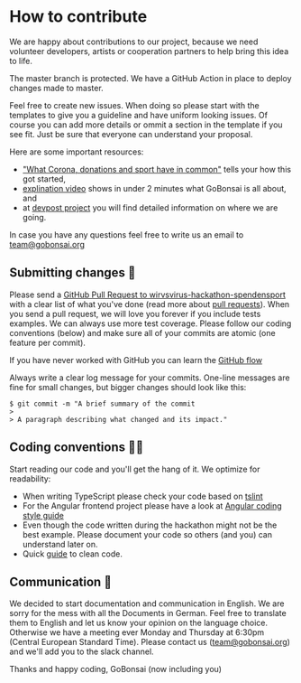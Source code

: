 # How to contribute

We are happy about contributions to our project, because we need volunteer developers, artists or cooperation partners to help bring this idea to life.

The master branch is protected. We have a GitHub Action in place to deploy changes made to master.

Feel free to create new issues. When doing so please start with the templates to give you a guideline and have uniform looking issues. Of course you can add more details or ommit a section in the template if you see fit. Just be sure that everyone can understand your proposal.


Here are some important resources:

  * ["What Corona, donations and sport have in common"](https://emzudemo.de/txt/was-corona-spenden-und-sport-miteinander-zu-tun-haben-koennten) tells your how this got started,
  * [explination video](https://youtu.be/y0UAtoeRgl8) shows in under 2 minutes what GoBonsai is all about, and
  * at [devpost project](https://devpost.com/software/spendenchallenge) you will find detailed information on where we are going.

In case you have any questions feel free to write us an email to team@gobonsai.org

## Submitting changes 📮

Please send a [GitHub Pull Request to wirvsvirus-hackathon-spendensport](https://github.com/MalteRei/wirvsvirus-hackathon-spendensport/pull/new/master) with a clear list of what you've done (read more about [pull requests](http://help.github.com/pull-requests/)). When you send a pull request, we will love you forever if you include tests examples. We can always use more test coverage. Please follow our coding conventions (below) and make sure all of your commits are atomic (one feature per commit).

If you have never worked with GitHub you can learn the [GitHub flow](https://guides.github.com/introduction/flow/)

Always write a clear log message for your commits. One-line messages are fine for small changes, but bigger changes should look like this:

    $ git commit -m "A brief summary of the commit
    > 
    > A paragraph describing what changed and its impact."

## Coding conventions ✍🏼

Start reading our code and you'll get the hang of it. We optimize for readability:

  * When writing TypeScript please check your code based on [tslint](https://github.com/MalteRei/wirvsvirus-hackathon-spendensport/blob/master/frontend/spendensport/tslint.json)
  * For the Angular frontend project please have a look at [Angular coding style guide](https://angular.io/guide/styleguide)
  * Even though the code written during the hackathon might not be the best example. Please document your code so others (and you) can understand later on.
  * Quick [guide](https://dev.to/danialmalik/a-beginner-s-guide-to-clean-code-part1-naming-conventions-139l) to clean code.
  
## Communication 💬

We decided to start documentation and communication in English. We are sorry for the mess with all the Documents in German. Feel free to translate them to English and let us know your opinion on the language choice.
Otherwise we have a meeting ever Monday and Thursday at 6:30pm (Central European Standard Time).
Please contact us (team@gobonsai.org) and we'll add you to the slack channel.

Thanks and happy coding,
GoBonsai (now including you)
